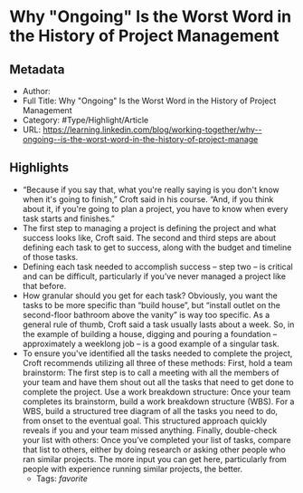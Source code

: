 # Why "Ongoing" Is the Worst Word in the History of Project Management

## Metadata

* Author: 
* Full Title: Why "Ongoing" Is the Worst Word in the History of Project Management
* Category: #Type/Highlight/Article
* URL: https://learning.linkedin.com/blog/working-together/why--ongoing--is-the-worst-word-in-the-history-of-project-manage

## Highlights

* “Because if you say that, what you're really saying is you don't know when it's going to finish,” Croft said in his course. “And, if you think about it, if you're going to plan a project, you have to know when every task starts and finishes.”
* The first step to managing a project is defining the project and what success looks like, Croft said. The second and third steps are about defining each task to get to success, along with the budget and timeline of those tasks.
* Defining each task needed to accomplish success – step two – is critical and can be difficult, particularly if you’ve never managed a project like that before.
* How granular should you get for each task? Obviously, you want the tasks to be more specific than “build house”, but “install outlet on the second-floor bathroom above the vanity” is way too specific.
  As a general rule of thumb, Croft said a task usually lasts about a week. So, in the example of building a house, digging and pouring a foundation – approximately a weeklong job – is a good example of a singular task.
* To ensure you've identified all the tasks needed to complete the project, Croft recommends utilizing all three of these methods:
  First, hold a team brainstorm: The first step is to call a meeting with all the members of your team and have them shout out all the tasks that need to get done to complete the project.
  Use a work breakdown structure: Once your team completes its brainstorm, build a work breakdown structure (WBS). For a WBS, build a structured tree diagram of all the tasks you need to do, from onset to the eventual goal. This structured approach quickly reveals if you and your team missed anything.
  Finally, double-check your list with others: Once you’ve completed your list of tasks, compare that list to others, either by doing research or asking other people who ran similar projects. The more input you can get here, particularly from people with experience running similar projects, the better.
  * Tags: *favorite*

